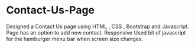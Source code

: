 # Contact-Us-Page
Designed a Contact Us page using HTML , CSS , Bootstrap and Javascript.
Page has an option to add new contact.
Responsive
Used bit of javascript for the hamburger menu bar when screen size changes.
